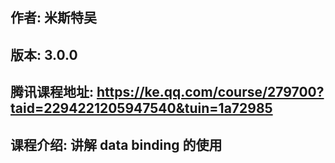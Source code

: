 ## 作者: 米斯特吴

## 版本: 3.0.0

## 腾讯课程地址: https://ke.qq.com/course/279700?taid=2294221205947540&tuin=1a72985

## 课程介绍: 讲解 data binding 的使用
